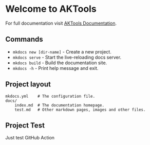 # Welcome to AKTools

For full documentation visit [AKTools Documentation](https://aktools.readthedocs.io/).

## Commands

* `mkdocs new [dir-name]` - Create a new project.
* `mkdocs serve` - Start the live-reloading docs server.
* `mkdocs build` - Build the documentation site.
* `mkdocs -h` - Print help message and exit.

## Project layout

    mkdocs.yml    # The configuration file.
    docs/
        index.md  # The documentation homepage.
        test.md   # Other markdown pages, images and other files.

## Project Test

Just test GitHub Action
